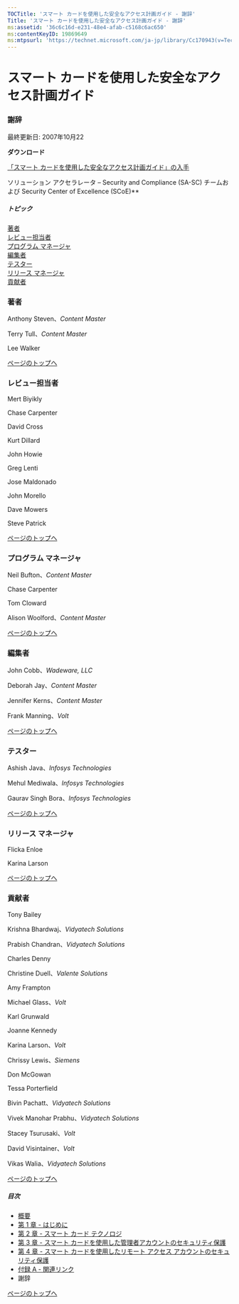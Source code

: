```yaml
---
TOCTitle: 'スマート カードを使用した安全なアクセス計画ガイド - 謝辞'
Title: 'スマート カードを使用した安全なアクセス計画ガイド - 謝辞'
ms:assetid: '36c6c16d-e231-48e4-afab-c5168c6ac650'
ms:contentKeyID: 19869649
ms:mtpsurl: 'https://technet.microsoft.com/ja-jp/library/Cc170943(v=TechNet.10)'
---
```


スマート カードを使用した安全なアクセス計画ガイド
=================================================

### 謝辞

最終更新日: 2007年10月22

**ダウンロード**

[「スマート カードを使用した安全なアクセス計画ガイド」の入手](http://download.microsoft.com/download/b/1/b/b1b287f8-c0db-4ad4-a5b1-b32c6315aa4d/secure_access_using_smart_cards%20planning_guide_v1.1.doc)

ソリューション アクセラレータ – Security and Compliance (SA-SC) チームおよび Security Center of Excellence (SCoE)**

##### トピック

[](#ehaa)[著者](#ehaa)  
[](#egaa)[レビュー担当者](#egaa)  
[](#efaa)[プログラム マネージャ](#efaa)  
[](#eeaa)[編集者](#eeaa)  
[](#edaa)[テスター](#edaa)  
[](#ecaa)[リリース マネージャ](#ecaa)  
[](#ebaa)[貢献者](#ebaa)  

### 著者

Anthony Steven、*Content Master*

Terry Tull、*Content Master*

Lee Walker

[](#mainsection)[ページのトップへ](#mainsection)

### レビュー担当者

Mert Biyikly

Chase Carpenter

David Cross

Kurt Dillard

John Howie

Greg Lenti

Jose Maldonado

John Morello

Dave Mowers

Steve Patrick

[](#mainsection)[ページのトップへ](#mainsection)

### プログラム マネージャ

Neil Bufton、*Content Master*

Chase Carpenter

Tom Cloward

Alison Woolford、*Content Master*

[](#mainsection)[ページのトップへ](#mainsection)

### 編集者

John Cobb、*Wadeware, LLC*

Deborah Jay、*Content Master*

Jennifer Kerns、*Content Master*

Frank Manning、*Volt*

[](#mainsection)[ページのトップへ](#mainsection)

### テスター

Ashish Java、*Infosys Technologies*

Mehul Mediwala、*Infosys Technologies*

Gaurav Singh Bora、*Infosys Technologies*

[](#mainsection)[ページのトップへ](#mainsection)

### リリース マネージャ

Flicka Enloe

Karina Larson

[](#mainsection)[ページのトップへ](#mainsection)

### 貢献者

Tony Bailey

Krishna Bhardwaj、*Vidyatech Solutions*

Prabish Chandran、*Vidyatech Solutions*

Charles Denny

Christine Duell、*Valente Solutions*

Amy Frampton

Michael Glass、*Volt*

Karl Grunwald

Joanne Kennedy

Karina Larson、*Volt*

Chrissy Lewis、*Siemens*

Don McGowan

Tessa Porterfield

Bivin Pachatt、*Vidyatech Solutions*

Vivek Manohar Prabhu、*Vidyatech Solutions*

Stacey Tsurusaki、*Volt*

David Visintainer、*Volt*

Vikas Walia、*Vidyatech Solutions*

[](#mainsection)[ページのトップへ](#mainsection)

##### 目次

-   [概要](https://technet.microsoft.com/ja-jp/library/d2a7a146-1779-4f8d-b618-1fd51e24dd85(v=TechNet.10))
-   [第 1 章 - はじめに](https://technet.microsoft.com/ja-jp/library/e1d2cbc2-f29a-4f7f-bb1f-330f31036dcb(v=TechNet.10))
-   [第 2 章 - スマート カード テクノロジ](https://technet.microsoft.com/ja-jp/library/43f143e7-4df0-4e7f-b2bc-dfedb6ac9b58(v=TechNet.10))
-   [第 3 章 - スマート カードを使用した管理者アカウントのセキュリティ保護](http://technet.microsoft.com/ja-jp/library/cc170949.aspx)
-   [第 4 章 - スマート カードを使用したリモート アクセス アカウントのセキュリティ保護](http://technet.microsoft.com/ja-jp/library/cc170951.aspx)
-   [付録 A - 関連リンク](https://technet.microsoft.com/ja-jp/library/760cd650-7867-424c-85b7-df5802bbcb98(v=TechNet.10))
-   謝辞

[](#mainsection)[ページのトップへ](#mainsection)
